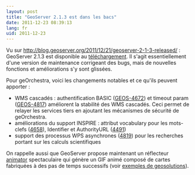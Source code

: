 ```yaml
---
layout: post
title: "GeoServer 2.1.3 est dans les bacs"
date: 2011-12-23 08:39:13
lang: fr
uid: 2011-12-23
---
```


Vu sur http://blog.geoserver.org/2011/12/21/geoserver-2-1-3-released/ : GeoServer 2.1.3 est disponible au <a href="http://geoserver.org/display/GEOS/GeoServer+2.1.3">téléchargement</a>.
Il s'agit essentiellement d'une version de maintenance corrigeant des bugs, mais de nouvelles fonctions et améliorations s'y sont glissées. 

<!--more-->

Pour geOrchestra, voici les changements notables et ce qu'ils peuvent apporter :
<ul>
<li>WMS cascadés : authentification BASIC (<a href="http://jira.codehaus.org/browse/GEOS-4672">GEOS-4672</a>) et timeout param (<a href="http://jira.codehaus.org/browse/GEOS-4817">GEOS-4817</a>)
améliorent la stabilité des WMS cascadés. Ceci permet de relayer les services tiers en ajoutant les mécanismes de sécurité de geOrchestra.</li>
<li>améliorations du support INSPIRE : attribut vocabulary pour les mots-clefs (<a href="http://jira.codehaus.org/browse/GEOS-4658">4658</a>), Identifier et AuthorityURL (<a href="http://geobretagne.fr/context/default-geobretagne.wmc">4491</a>)</li>
<li>support des processus WPS asynchrones (<a href="http://jira.codehaus.org/browse/GEOS-4819">4819</a>) pour les recherches portant sur les calculs scientifiques</li>
</ul>

<p>On rappelle aussi que GeoServer propose maintenant un réflecteur <a href="http://docs.geoserver.org/stable/en/user/tutorials/animreflector.html">animator</a> spectaculaire qui génère un GIF animé composé de cartes fabriquées à des pas de temps successifs (voir <a href="http://geo-solutions.blogspot.com/2011/11/animate-your-maps-with-geoserver.html"> exemples de geosolutions</a>).</p>

